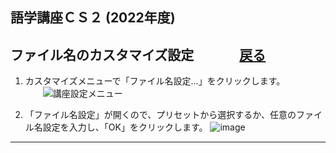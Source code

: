 ## 語学講座ＣＳ２ (2022年度) 
## ファイル名のカスタマイズ設定 　　　    [戻る](https://csreviser.github.io/CaptureStream2/) 

1. カスタマイズメニューで「ファイル名設定...」をクリックします。            
　　![講座設定メニュー](https://user-images.githubusercontent.com/46049273/202652109-c643f46f-d1f6-4433-ba4f-d3a21e339537.png)
  
  
2. 「ファイル名設定」が開くので、プリセットから選択するか、任意のファイル名設定を入力し、「OK」をクリックします。
![image](https://user-images.githubusercontent.com/46049273/206852447-3d993451-1d45-4f24-9291-c7c19192283d.png)


*** 
 <link rel="shortcut icon" type="image/x-icon" href="https://avatars.githubusercontent.com/u/46049273?v=4">
 <meta name="twitter:image:src" content="https://avatars.githubusercontent.com/u/46049273?v=4">
